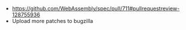 - https://github.com/WebAssembly/spec/pull/711#pullrequestreview-128755936
- Upload more patches to bugzilla
